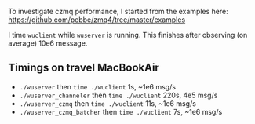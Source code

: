 To investigate czmq performance, I started from the examples here: https://github.com/pebbe/zmq4/tree/master/examples

I time `wuclient` while `wuserver` is running. This finishes after observing (on average) 10e6 message.

## Timings on travel MacBookAir
  * `./wuserver` then `time ./wuclient` 1s, ~1e6 msg/s
  * `./wuserver_channeler` then `time ./wuclient` 220s, 4e5 msg/s
  * `./wuserver_czmq` then `time ./wuclient` 11s, ~1e6 msg/s
  * `./wuserver_czmq_batcher` then `time ./wuclient` 7s, ~1e6 msg/s

